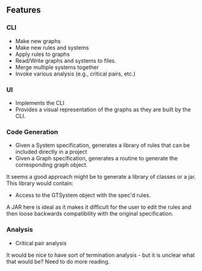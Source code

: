 
## Features

### CLI

+ Make new graphs
+ Make new rules and systems
+ Apply rules to graphs
+ Read/Write graphs and systems to files.
+ Merge multiple systems together
+ Invoke various analysis (e.g., critical pairs, etc.)

### UI

+ Implements the CLI
+ Provides a visual representation of the graphs as they are built by the CLI.

### Code Generation

+ Given a System specification, generates a library of rules that can be included directly in a project
+ Given a Graph specification, generates a routine to generate the corresponding graph object.

It seems a good approach might be to generate a library of classes or a jar. This library would contain:

- Access to the GTSystem object with the spec'd rules.

A JAR here is ideal as it makes it difficult for the user to edit the rules and then loose backwards compatibility with the original specification.

### Analysis

+ Critical pair analysis

It would be nice to have sort of termination analysis - but it is unclear what that would be? Need to do more reading. 


